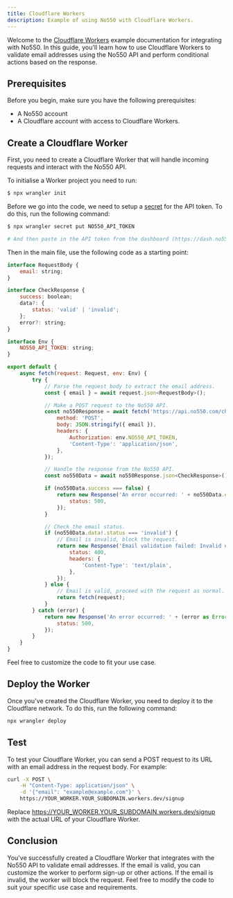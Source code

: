 ```yaml
---
title: Cloudflare Workers
description: Example of using No550 with Cloudflare Workers.
---
```


Welcome to the [Cloudflare Workers](https://workers.dev) example documentation for integrating with No550. In this guide, you'll learn how to use Cloudflare Workers to validate email addresses using the No550 API and perform conditional actions based on the response.

## Prerequisites

Before you begin, make sure you have the following prerequisites:

* A No550 account
* A Cloudflare account with access to Cloudflare Workers.

## Create a Cloudflare Worker

First, you need to create a Cloudflare Worker that will handle incoming requests and interact with the No550 API.

To initialise a Worker project you need to run:
```bash
$ npx wrangler init
```

Before we go into the code, we need to setup a [secret](https://developers.cloudflare.com/workers/configuration/secrets/) for the API token. To do this, run the following command:
```bash
$ npx wrangler secret put NO550_API_TOKEN

# And then paste in the API token from the dashboard (https://dash.no550.com/account)
```

Then in the main file, use the following code as a starting point:
```javascript
interface RequestBody {
	email: string;
}

interface CheckResponse {
	success: boolean;
	data?: {
		status: 'valid' | 'invalid';
	};
	error?: string;
}

interface Env {
	NO550_API_TOKEN: string;
}

export default {
	async fetch(request: Request, env: Env) {
		try {
			// Parse the request body to extract the email address.
			const { email } = await request.json<RequestBody>();

			// Make a POST request to the No550 API.
			const no550Response = await fetch('https://api.no550.com/check', {
				method: 'POST',
				body: JSON.stringify({ email }),
				headers: {
					Authorization: env.NO550_API_TOKEN,
					'Content-Type': 'application/json',
				},
			});

			// Handle the response from the No550 API.
			const no550Data = await no550Response.json<CheckResponse>();

			if (no550Data.success === false) {
				return new Response('An error occurred: ' + no550Data.error, {
					status: 500,
				});
			}

			// Check the email status.
			if (no550Data.data!.status === 'invalid') {
				// Email is invalid, block the request.
				return new Response('Email validation failed: Invalid email address', {
					status: 400,
					headers: {
						'Content-Type': 'text/plain',
					},
				});
			} else {
				// Email is valid, proceed with the request as normal.
				return fetch(request);
			}
		} catch (error) {
			return new Response('An error occurred: ' + (error as Error).message, {
				status: 500,
			});
		}
	}
}
```

Feel free to customize the code to fit your use case.

## Deploy the Worker

Once you've created the Cloudflare Worker, you need to deploy it to the Cloudflare network. To do this, run the following command:

```bash
npx wrangler deploy
```

## Test

To test your Cloudflare Worker, you can send a POST request to its URL with an email address in the request body. For example:

```bash
curl -X POST \
	-H "Content-Type: application/json" \
	-d '{"email": "example@example.com"}' \
	https://YOUR_WORKER.YOUR_SUBDOMAIN.workers.dev/signup
```

Replace https://YOUR_WORKER.YOUR_SUBDOMAIN.workers.dev/signup with the actual URL of your Cloudflare Worker.

## Conclusion

You've successfully created a Cloudflare Worker that integrates with the No550 API to validate email addresses. If the email is valid, you can customize the worker to perform sign-up or other actions. If the email is invalid, the worker will block the request. Feel free to modify the code to suit your specific use case and requirements.
